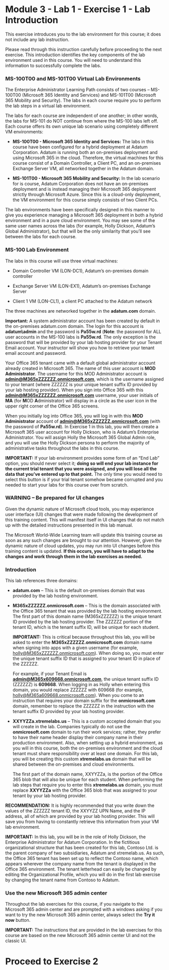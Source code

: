 # Module 3 - Lab 1 - Exercise 1 - Lab Introduction 

This exercise introduces you to the lab environment for this course; it does not include any lab instruction. 

Please read through this instruction carefully before proceeding to the next exercise. This introduction identifies the key components of the lab environment used in this course. You will need to understand this information to successfully complete the labs.

### MS-100T00 and MS-101T00 Virtual Lab Environments

The Enterprise Administrator Learning Path consists of two courses – MS-100T00 (Microsoft 365 Identity and Services) and MS-101T00 (Microsoft 365 Mobility and Security). The labs in each course require you to perform the lab steps in a virtual lab environment. 

The labs for each course are independent of one another; in other words, the labs for MS-101 do NOT continue from where the MS-100 labs left off. Each course offers its own unique lab scenario using completely different VM environments:

- **MS-100T00 - Microsoft 365 Identity and Services:** The labs in this course have been configured for a hybrid deployment at Adatum Corporation. Adatum is running both an on-premises deployment and using Microsoft 365 in the cloud. Therefore, the virtual machines for this course consist of a Domain Controller, a Client PC, and an on-premises Exchange Server VM, all networked together in the Adatum domain. 

- **MS-101T00 - Microsoft 365 Mobility and Security:** In the lab scenario for is course, Adatum Corporation does not have an on-premises deployment and is instead managing their Microsoft 365 deployment strictly through Microsoft Azure. Since this is a cloud-only deployment, the VM environment for this course simply consists of two Client PCs. 

The lab environments have been specifically designed in this manner to give you experience managing a Microsoft 365 deployment in both a hybrid environment and in a pure cloud environment. You may see some of the same user names across the labs (for example, Holly Dickson, Adatum’s Global Administrator), but that will be the only similarity that you’ll see between the labs for each course.

### MS-100 Lab Environment

The labs in this course will use three virtual machines:

- Domain Controller VM (LON-DC1), Adatum’s on-premises domain controller

- Exchange Server VM (LON-EX1), Adatum’s on-premises Exchange Server

- Client 1 VM (LON-CL1), a client PC attached to the Adatum network

The three machines are networked together in the **adatum.com** domain. 

**Important:** A system administrator account has been created by default in the on-premises adatum.com domain. The login for this account is **adatum\admin** and the password is **Pa55w.rd** (**Note**: the password for ALL user accounts in the MS-100 labs is **Pa55w.rd**. The only exception is the password that will be provided by your lab hosting provider for your Tenant Email account. Your instructor will show you how to retrieve your tenant email account and password.

‎Your Office 365 tenant came with a default global administrator account already created in Microsoft 365. The name of this user account is **MOD Administrator**. The username for this MOD Administrator account is **admin@M365xZZZZZZ.onmicrosoft.com**, which is the username assigned to your tenant (where ZZZZZZ is your unique tenant suffix ID provided by your lab hosting provider). When you sign into Office 365 with this **admin@M365xZZZZZZ.onmicrosoft.com** username, your user initials of **MA** (for **M**OD **A**dministrator) will display in a circle as the user icon in the upper right corner of the Office 365 screens. 

When you initially log into Office 365, you will log in with this **MOD Administrator** account of **admin@M365xZZZZZZ.onmicrosoft.com** (with the password of **Pa55w.rd**). In Exercise 1 in this lab, you will then create a Microsoft 365 user account for Holly Dickson, who is Adatum’s Enterprise Administrator. You will assign Holly the Microsoft 365 Global Admin role, and you will use the Holly Dickson persona to perform the majority of administrative tasks throughout the labs in this course.   

**IMPORTANT:** If your lab environment provides some form of an “End Lab” option, you should never select it; **doing so will end your lab instance for the current trial tenant that you were assigned, and you will lose all the data that you’ve entered up to that point.** The only time you would need to select this button is if your trial tenant somehow became corrupted and you needed to start your labs for this course over from scratch.
 
### WARNING – Be prepared for UI changes 

Given the dynamic nature of Microsoft cloud tools, you may experience user interface (UI) changes that were made following the development of this training content. This will manifest itself in UI changes that do not match up with the detailed instructions presented in this lab manual. 

The Microsoft World-Wide Learning team will update this training course as soon as any such changes are brought to our attention. However, given the dynamic nature of cloud updates, you may run into UI changes before this training content is updated. **If this occurs, you will have to adapt to the changes and work through them in the lab exercises as needed.**   

### Introduction

This lab references three domains:

- **adatum.com** – This is the default on-premises domain that was provided by the lab hosting environment.   

- **M365xZZZZZZ.onmicrosoft.com** – This is the domain associated with the Office 365 tenant that was provided by the lab hosting environment. The first part of this domain name (M365xZZZZZZ) is the unique tenant ID provided by the lab hosting provider. The ZZZZZZ portion of the tenant ID, which is the tenant suffix ID, will be unique for each student. <br/>

    **IMPORTANT:** This is critical because throughout this lab, you will be asked to enter the **M365xZZZZZZ.onmicrosoft.com** domain name when signing into apps with a given username (for example, holly@M365xZZZZZZ.onmicrosoft.com). When doing so, you must enter the unique tenant suffix ID that is assigned to your tenant ID in place of the ZZZZZZ.

    For example, if your Tenant Email is **admin@M365x609668.onmicrosoft.com**, the unique tenant suffix ID (ZZZZZZ) is **609668**. When logging in as Holly when entering this domain, you would replace ZZZZZZ with 609668 (for example, holly@M365a609668.onmicrosoft.com). When you come to an instruction that requires your domain suffix for the **onmicrosoft.com** domain, remember to replace the ZZZZZZ in the instruction with the tenant suffix ID provided by your lab hosting provider.   

- **XXYYZZa.xtremelabs.us** – This is a custom accepted domain that you will create in the lab. Companies typically do not use the **onmicrosoft.com** domain to run their work services; rather, they prefer to have their name header display their company name in their production environment. Also, when setting up a hybrid environment, as you will in this course, both the on-premises environment and the cloud tenant must share responsibility over at least one domain. For this lab, you will be creating this custom **xtremelabs.us** domain that will be shared between the on-premises and cloud environments.<br/>

    The first part of the domain name, XXYYZZa, is the portion of the Office 365 blob that will also be unique for each student. When performing the lab steps that require you to enter this **xtremelabs.us** domain, you must replace **XXYYZZa** with the Office 365 blob that was assigned to your tenant by your lab hosting provider.<br/>
        
**RECOMMENDATION:** It is highly recommended that you write down the values of the ZZZZZZ tenant ID, the XXYYZZ UPN Name, and the IP address, all of which are provided by your lab hosting provider. This will save you from having to constantly retrieve this information from your VM lab environment. 

**IMPORTANT:** In this lab, you will be in the role of Holly Dickson, the Enterprise Administrator for Adatum Corporation. In the fictitious organizational structure that has been created for this lab, Contoso Ltd. is the parent company of two subsidiaries, Adatum and xtremelab.us. As such, the Office 365 tenant has been set up to reflect the Contoso name, which appears wherever the company name from the tenant is displayed in the Office 365 environment. The tenant letterhead can easily be changed by editing the Organizational Profile, which you will do in the first lab exercise by changing the tenant name from Contoso to Adatum.

### Use the new Microsoft 365 admin center

Throughout the lab exercises for this course, if you navigate to the Microsoft 365 admin center and are prompted with a windows asking if you want to try the new Microsoft 365 admin center, always select the **Try it now** button.

**IMPORTANT:** The instructions that are provided in the lab exercises for this course are based on the new Microsoft 365 admin center UI and not the classic UI.


# Proceed to Exercise 2

